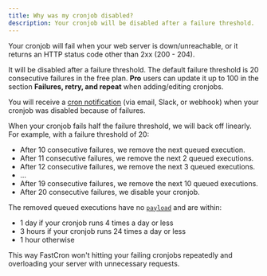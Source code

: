 ```yaml
---
title: Why was my cronjob disabled?
description: Your cronjob will be disabled after a failure threshold.
---
```


Your cronjob will fail when your web server is down/unreachable, or it returns an HTTP status code other than 2xx (200 - 204).

It will be disabled after a failure threshold.
The default failure threshold is 20 consecutive failures in the free plan.
**Pro** users can update it up to 100 in the section **Failures, retry, and repeat** when adding/editing cronjobs.

You will receive a [cron notification](/integrations) (via email, Slack, or webhook) when your cronjob was disabled because of failures.

When your cronjob fails half the failure threshold, we will back off linearly.
For example, with a failure threshold of 20:
- After 10 consecutive failures, we remove the next queued execution.
- After 11 consecutive failures, we remove the next 2 queued executions.
- After 12 consecutive failures, we remove the next 3 queued executions.
- ...
- After 19 consecutive failures, we remove the next 10 queued executions.
- After 20 consecutive failures, we disable your cronjob.

The removed queued executions have no [`payload`](/reference/cron#cron_run) and are within:
  - 1 day if your cronjob runs 4 times a day or less
  - 3 hours if your cronjob runs 24 times a day or less
  - 1 hour otherwise

This way FastCron won't hitting your failing cronjobs repeatedly and overloading your server with unnecessary requests.